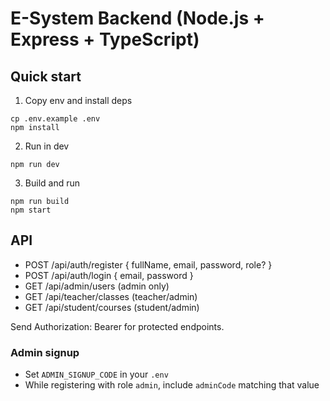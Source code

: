 # E-System Backend (Node.js + Express + TypeScript)

## Quick start

1. Copy env and install deps
```
cp .env.example .env
npm install
```

2. Run in dev
```
npm run dev
```

3. Build and run
```
npm run build
npm start
```

## API

- POST /api/auth/register { fullName, email, password, role? }
- POST /api/auth/login { email, password }
- GET /api/admin/users (admin only)
- GET /api/teacher/classes (teacher/admin)
- GET /api/student/courses (student/admin)

Send Authorization: Bearer <token> for protected endpoints.

### Admin signup
- Set `ADMIN_SIGNUP_CODE` in your `.env`
- While registering with role `admin`, include `adminCode` matching that value


